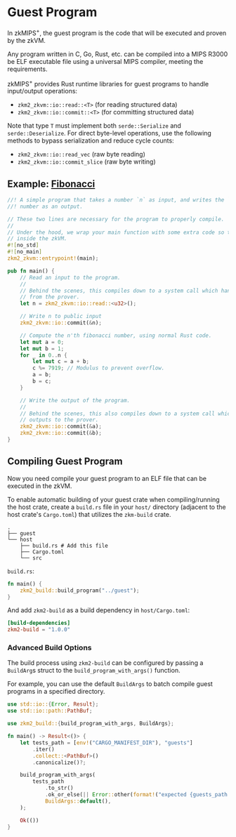 # Guest Program

In zkMIPS<sup>+</sup>, the guest program is the code that will be executed and proven by the zkVM.

Any program written in C, Go, Rust, etc. can be compiled into a MIPS R3000 be ELF executable file using a universal MIPS compiler, meeting the requirements.

zkMIPS<sup>+</sup> provides Rust runtime libraries for guest programs to handle input/output operations:
- `zkm2_zkvm::io::read::<T>` (for reading structured data)
- `zkm2_zkvm::io::commit::<T>` (for committing structured data)

Note that type `T` must implement both `serde::Serialize` and `serde::Deserialize`. For direct byte-level operations, use the following methods to bypass serialization and reduce cycle counts:
- `zkm2_zkvm::io::read_vec` (raw byte reading)
- `zkm2_zkvm::io::commit_slice` (raw byte writing)

## Example: [Fibonacci](https://github.com/zkMIPS/zkm2/blob/dev/init/examples/fibonacci/guest/src/main.rs)

```rust
//! A simple program that takes a number `n` as input, and writes the `n-1`th and `n`th fibonacci
//! number as an output.

// These two lines are necessary for the program to properly compile.
//
// Under the hood, we wrap your main function with some extra code so that it behaves properly
// inside the zkVM.
#![no_std]
#![no_main]
zkm2_zkvm::entrypoint!(main);

pub fn main() {
    // Read an input to the program.
    //
    // Behind the scenes, this compiles down to a system call which handles reading inputs
    // from the prover.
    let n = zkm2_zkvm::io::read::<u32>();

    // Write n to public input
    zkm2_zkvm::io::commit(&n);

    // Compute the n'th fibonacci number, using normal Rust code.
    let mut a = 0;
    let mut b = 1;
    for _ in 0..n {
        let mut c = a + b;
        c %= 7919; // Modulus to prevent overflow.
        a = b;
        b = c;
    }

    // Write the output of the program.
    //
    // Behind the scenes, this also compiles down to a system call which handles writing
    // outputs to the prover.
    zkm2_zkvm::io::commit(&a);
    zkm2_zkvm::io::commit(&b);
}
```

## Compiling Guest Program

Now you need compile your guest program to an ELF file that can be executed in the zkVM.

To enable automatic building of your guest crate when compiling/running the host crate, create a `build.rs` file in your `host/` directory (adjacent to the host crate's `Cargo.toml`) that utilizes the `zkm-build` crate.

```shell
.
├── guest
└── host
    ├── build.rs # Add this file
    ├── Cargo.toml
    └── src
```

`build.rs`:
```rust
fn main() {
    zkm2_build::build_program("../guest");
}
```

And add `zkm2-build` as a build dependency in `host/Cargo.toml`:

```toml
[build-dependencies]
zkm2-build = "1.0.0"
```

### Advanced Build Options

The build process using `zkm2-build` can be configured by passing a `BuildArg`s struct to the `build_program_with_args()` function.

For example, you can use the default `BuildArgs` to batch compile guest programs in a specified directory.

```rust
use std::io::{Error, Result};
use std::io::path::PathBuf;

use zkm2_build::{build_program_with_args, BuildArgs};

fn main() -> Result<()> {
    let tests_path = [env!("CARGO_MANIFEST_DIR"), "guests"]
        .iter()
        .collect::<PathBuf>()
        .canonicalize()?;

    build_program_with_args(
        tests_path
            .to_str()
            .ok_or_else(|| Error::other(format!("expected {guests_path:?} to be valid UTF-8")))?,
            BuildArgs::default(),
    );

    Ok(())
}
```
